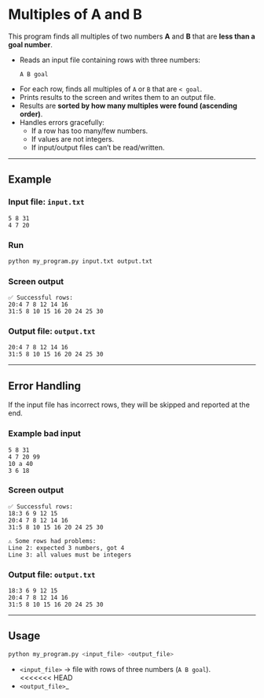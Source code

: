 # Multiples of A and B

This program finds all multiples of two numbers **A** and **B** that are **less than a goal number**.  

- Reads an input file containing rows with three numbers:  
  ```
  A B goal
  ```
- For each row, finds all multiples of `A` or `B` that are `< goal`.  
- Prints results to the screen and writes them to an output file.  
- Results are **sorted by how many multiples were found (ascending order)**.  
- Handles errors gracefully:  
  - If a row has too many/few numbers.  
  - If values are not integers.  
  - If input/output files can’t be read/written.  

---

## Example

### Input file: `input.txt`
```
5 8 31
4 7 20
```

### Run
```bash
python my_program.py input.txt output.txt
```

### Screen output
```
✅ Successful rows:
20:4 7 8 12 14 16
31:5 8 10 15 16 20 24 25 30
```

### Output file: `output.txt`
```
20:4 7 8 12 14 16
31:5 8 10 15 16 20 24 25 30
```

---

## Error Handling

If the input file has incorrect rows, they will be skipped and reported at the end.  

### Example bad input
```
5 8 31
4 7 20 99
10 a 40
3 6 18
```

### Screen output
```
✅ Successful rows:
18:3 6 9 12 15
20:4 7 8 12 14 16
31:5 8 10 15 16 20 24 25 30

⚠ Some rows had problems:
Line 2: expected 3 numbers, got 4
Line 3: all values must be integers
```

### Output file: `output.txt`
```
18:3 6 9 12 15
20:4 7 8 12 14 16
31:5 8 10 15 16 20 24 25 30
```

---

## Usage

```bash
python my_program.py <input_file> <output_file>
```

- `<input_file>` → file with rows of three numbers (`A B goal`).  
<<<<<<< HEAD
- `<output_file>`_
